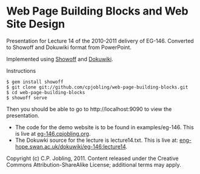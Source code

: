# Web Page Building Blocks and Web Site Design #

Presentation for Lecture 14 of the 2010-2011 delivery of EG-146. Converted to Showoff and Dokuwiki format from PowerPoint.

Implemented using [Showoff](http://github.com/schacon/showoff) and [Dokuwiki](http://www.dokuwiki.org/dokuwiki).

Instructions

    $ gem install showoff
    $ git clone git://github.com/cpjobling/web-page-building-blocks.git
    $ cd web-page-building-blocks
    $ showoff serve

Then you should be able to go to http://localhost:9090 to view the
presentation.

* The code for the demo website is to be found in examples/eg-146. This is live at [eg-146.cpjobling.org](http://eg-146.cpjobling.org).
* The Dokuwki source for the lecture is lecture14.txt. This is live at: [eng-hope.swan.ac.uk/dokuwiki/eg-146:lecture14](http://eng-hope.swan.ac.uk/dokuwiki/eg-146:lecture14).

Copyright (c) C.P. Jobling, 2011. Content released under the Creative Commons Attribution-ShareAlike License; additional terms may apply. 

